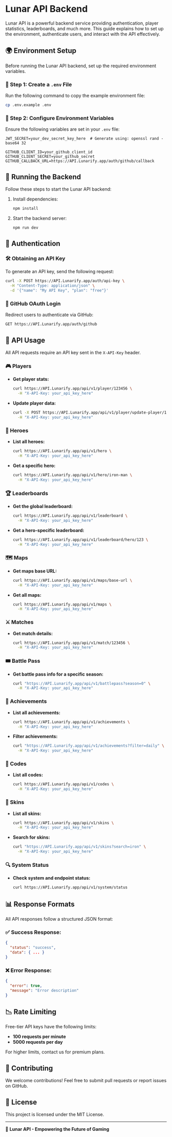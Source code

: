 # Lunar API Backend

Lunar API is a powerful backend service providing authentication, player statistics, leaderboards, and much more. This guide explains how to set up the environment, authenticate users, and interact with the API effectively.

## 🌍 Environment Setup

Before running the Lunar API backend, set up the required environment variables.

### 📌 Step 1: Create a `.env` File

Run the following command to copy the example environment file:

```bash
cp .env.example .env
```

### 🔑 Step 2: Configure Environment Variables

Ensure the following variables are set in your `.env` file:

```env
JWT_SECRET=your_dev_secret_key_here  # Generate using: openssl rand -base64 32

GITHUB_CLIENT_ID=your_github_client_id
GITHUB_CLIENT_SECRET=your_github_secret
GITHUB_CALLBACK_URL=https://API.Lunarify.app/auth/github/callback
```

## 🚀 Running the Backend

Follow these steps to start the Lunar API backend:

1. Install dependencies:

   ```bash
   npm install
   ```

2. Start the backend server:

   ```bash
   npm run dev
   ```

## 🔐 Authentication

### 🛠️ Obtaining an API Key

To generate an API key, send the following request:

```bash
curl -X POST https://API.Lunarify.app/auth/api-key \
  -H "Content-Type: application/json" \
  -d '{"name": "My API Key", "plan": "free"}'
```

### 🔗 GitHub OAuth Login

Redirect users to authenticate via GitHub:

```bash
GET https://API.Lunarify.app/auth/github
```

## 📡 API Usage

All API requests require an API key sent in the `X-API-Key` header.

### 🎮 Players

- **Get player stats:**

  ```bash
  curl https://API.Lunarify.app/api/v1/player/123456 \
    -H "X-API-Key: your_api_key_here"
  ```

- **Update player data:**

  ```bash
  curl -X POST https://API.Lunarify.app/api/v1/player/update-player/123456 \
    -H "X-API-Key: your_api_key_here"
  ```

### 🦸 Heroes

- **List all heroes:**

  ```bash
  curl https://API.Lunarify.app/api/v1/hero \
    -H "X-API-Key: your_api_key_here"
  ```

- **Get a specific hero:**

  ```bash
  curl https://API.Lunarify.app/api/v1/hero/iron-man \
    -H "X-API-Key: your_api_key_here"
  ```

### 🏆 Leaderboards

- **Get the global leaderboard:**

  ```bash
  curl https://API.Lunarify.app/api/v1/leaderboard \
    -H "X-API-Key: your_api_key_here"
  ```

- **Get a hero-specific leaderboard:**

  ```bash
  curl https://API.Lunarify.app/api/v1/leaderboard/hero/123 \
    -H "X-API-Key: your_api_key_here"
  ```

### 🗺️ Maps

- **Get maps base URL:**

  ```bash
  curl https://API.Lunarify.app/api/v1/maps/base-url \
    -H "X-API-Key: your_api_key_here"
  ```

- **Get all maps:**

  ```bash
  curl https://API.Lunarify.app/api/v1/maps \
    -H "X-API-Key: your_api_key_here"
  ```

### ⚔️ Matches

- **Get match details:**

  ```bash
  curl https://API.Lunarify.app/api/v1/match/123456 \
    -H "X-API-Key: your_api_key_here"
  ```

### 🎟️ Battle Pass

- **Get battle pass info for a specific season:**

  ```bash
  curl "https://API.Lunarify.app/api/v1/battlepass?season=0" \
    -H "X-API-Key: your_api_key_here"
  ```

### 🏅 Achievements

- **List all achievements:**

  ```bash
  curl https://API.Lunarify.app/api/v1/achievements \
    -H "X-API-Key: your_api_key_here"
  ```

- **Filter achievements:**

  ```bash
  curl "https://API.Lunarify.app/api/v1/achievements?filter=daily" \
    -H "X-API-Key: your_api_key_here"
  ```

### 🎫 Codes

- **List all codes:**

  ```bash
  curl https://API.Lunarify.app/api/v1/codes \
    -H "X-API-Key: your_api_key_here"
  ```

### 🎨 Skins

- **List all skins:**

  ```bash
  curl https://API.Lunarify.app/api/v1/skins \
    -H "X-API-Key: your_api_key_here"
  ```

- **Search for skins:**

  ```bash
  curl "https://API.Lunarify.app/api/v1/skins?search=iron" \
    -H "X-API-Key: your_api_key_here"
  ```

### 🔍 System Status

- **Check system and endpoint status:**

  ```bash
  curl https://API.Lunarify.app/api/v1/system/status
  ```

## 📊 Response Formats

All API responses follow a structured JSON format:

### ✅ Success Response:

```json
{
  "status": "success",
  "data": { ... }
}
```

### ❌ Error Response:

```json
{
  "error": true,
  "message": "Error description"
}
```

## 📉 Rate Limiting

Free-tier API keys have the following limits:

- **100 requests per minute**
- **5000 requests per day**

For higher limits, contact us for premium plans.

## 🤝 Contributing

We welcome contributions! Feel free to submit pull requests or report issues on GitHub.

## 📜 License

This project is licensed under the MIT License.

---

🌙 **Lunar API - Empowering the Future of Gaming**

